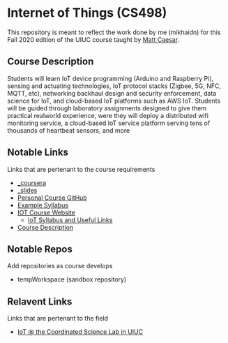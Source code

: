 # Internet of Things (CS498)
This repository is meant to reflect the work done by me (mikhaidn) for this Fall 2020 edition of the UIUC course taught by [Matt Caesar](http://caesar.web.engr.illinois.edu/).

## Course Description
Students will learn IoT device programming (Arduino and Raspberry Pi), sensing and actuating technologies, IoT protocol stacks (Zigbee, 5G, NFC, MQTT, etc), networking backhaul design and security enforcement, data science for IoT, and cloud-based IoT platforms such as AWS IoT. Students will be guided through laboratory assignments designed to give them practical realworld experience, were they will deploy a distributed wifi monitoring service, a cloud-based IoT service platform serving tens of thousands of heartbeat sensors, and more

## Notable Links
Links that are pertenant to the course requirements
* [_coursera](https://www.coursera.org/learn/cs498iot/home/welcome)
* [_slides](https://www.coursera.org/learn/cs498iot/supplement/e7BIE/course-slides-pdfs)
* [Personal Course GitHub](https://github.com/mikhaidn/InternetOfThingsCS498)
* [Example Syllabus](https://ws.engr.illinois.edu/sitemanager/getfile.asp?id=574)
* [IOT Course Website](https://iot.cs.illinois.edu/)
    * [IoT Syllabus and Useful Links](https://docs.google.com/document/d/1Ppa4HP4DI11YXHkIenWeck5uFkvGjzD-_wcCYOS4F2c/edit)
* [Course Description](https://cs.illinois.edu/academics/courses/CS498ITO)

## Notable Repos
Add repositories as course develops
* tempWorkspace (sandbox repository)

## Relavent Links
Links that are pertenant to the field
* [IoT @ the Coordinated Science Lab in UIUC](https://csl.illinois.edu/research/impact-areas/internet-things)

